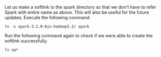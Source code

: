 Let us make a softlink to the spark directory so that we don't have to refer Spark with entire name as above. This will also be useful for the future updates. Execute the following command.

`ln -s spark-3.2.0-bin-hadoop3.2/ spark`


Run the following command again to check if we were able to create the softlink successfully.

`ls sp*`